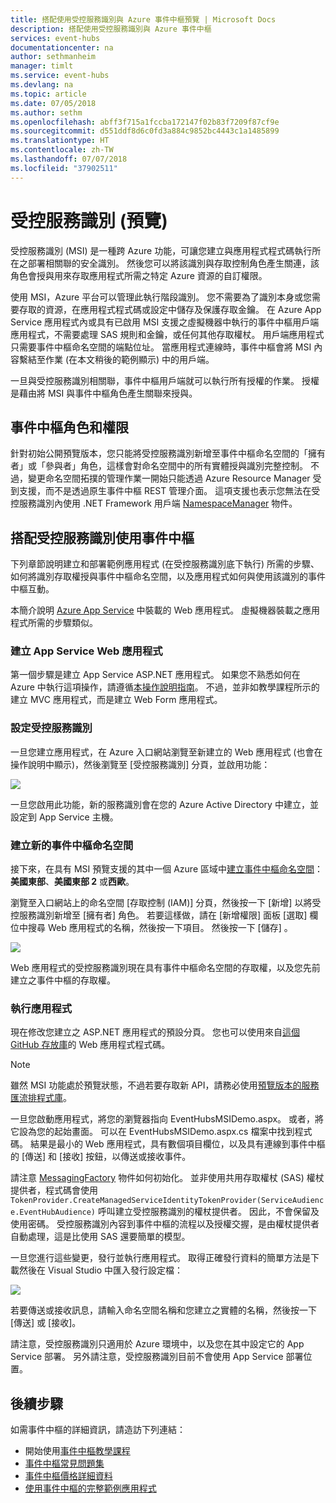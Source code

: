 ```yaml
---
title: 搭配使用受控服務識別與 Azure 事件中樞預覽 | Microsoft Docs
description: 搭配使用受控服務識別與 Azure 事件中樞
services: event-hubs
documentationcenter: na
author: sethmanheim
manager: timlt
ms.service: event-hubs
ms.devlang: na
ms.topic: article
ms.date: 07/05/2018
ms.author: sethm
ms.openlocfilehash: abff3f715a1fccba172147f02b83f7209f87cf9e
ms.sourcegitcommit: d551ddf8d6c0fd3a884c9852bc4443c1a1485899
ms.translationtype: HT
ms.contentlocale: zh-TW
ms.lasthandoff: 07/07/2018
ms.locfileid: "37902511"
---
```

# <a name="managed-service-identity-preview"></a>受控服務識別 (預覽)

受控服務識別 (MSI) 是一種跨 Azure 功能，可讓您建立與應用程式程式碼執行所在之部署相關聯的安全識別。 然後您可以將該識別與存取控制角色產生關連，該角色會授與用來存取應用程式所需之特定 Azure 資源的自訂權限。 

使用 MSI，Azure 平台可以管理此執行階段識別。 您不需要為了識別本身或您需要存取的資源，在應用程式程式碼或設定中儲存及保護存取金鑰。 在 Azure App Service 應用程式內或具有已啟用 MSI 支援之虛擬機器中執行的事件中樞用戶端應用程式，不需要處理 SAS 規則和金鑰，或任何其他存取權杖。 用戶端應用程式只需要事件中樞命名空間的端點位址。 當應用程式連線時，事件中樞會將 MSI 內容繫結至作業 (在本文稍後的範例顯示) 中的用戶端。

一旦與受控服務識別相關聯，事件中樞用戶端就可以執行所有授權的作業。 授權是藉由將 MSI 與事件中樞角色產生關聯來授與。 

## <a name="event-hubs-roles-and-permissions"></a>事件中樞角色和權限

針對初始公開預覽版本，您只能將受控服務識別新增至事件中樞命名空間的「擁有者」或「參與者」角色，這樣會對命名空間中的所有實體授與識別完整控制。 不過，變更命名空間拓撲的管理作業一開始只能透過 Azure Resource Manager 受到支援，而不是透過原生事件中樞 REST 管理介面。 這項支援也表示您無法在受控服務識別內使用 .NET Framework 用戶端 [NamespaceManager](/dotnet/api/microsoft.servicebus.namespacemanager) 物件。 
 
## <a name="use-event-hubs-with-a-managed-service-identity"></a>搭配受控服務識別使用事件中樞

下列章節說明建立和部署範例應用程式 (在受控服務識別底下執行) 所需的步驟、如何將識別存取權授與事件中樞命名空間，以及應用程式如何與使用該識別的事件中樞互動。

本簡介說明 [Azure App Service](https://azure.microsoft.com/services/app-service/) 中裝載的 Web 應用程式。 虛擬機器裝載之應用程式所需的步驟類似。

### <a name="create-an-app-service-web-application"></a>建立 App Service Web 應用程式

第一個步驟是建立 App Service ASP.NET 應用程式。 如果您不熟悉如何在 Azure 中執行這項操作，請遵循[本操作說明指南](../app-service/app-service-web-get-started-dotnet-framework.md)。 不過，並非如教學課程所示的建立 MVC 應用程式，而是建立 Web Form 應用程式。

### <a name="set-up-the-managed-service-identity"></a>設定受控服務識別

一旦您建立應用程式，在 Azure 入口網站瀏覽至新建立的 Web 應用程式 (也會在操作說明中顯示)，然後瀏覽至 [受控服務識別] 分頁，並啟用功能： 

![](./media/event-hubs-managed-service-identity/msi1.png)
 
一旦您啟用此功能，新的服務識別會在您的 Azure Active Directory 中建立，並設定到 App Service 主機。

### <a name="create-a-new-event-hubs-namespace"></a>建立新的事件中樞命名空間

接下來，在具有 MSI 預覽支援的其中一個 Azure 區域中[建立事件中樞命名空間](event-hubs-create.md)：**美國東部**、**美國東部 2** 或**西歐**。 

瀏覽至入口網站上的命名空間 [存取控制 (IAM)] 分頁，然後按一下 [新增] 以將受控服務識別新增至 [擁有者] 角色。 若要這樣做，請在 [新增權限] 面板 [選取] 欄位中搜尋 Web 應用程式的名稱，然後按一下項目。 然後按一下 [儲存] 。

![](./media/event-hubs-managed-service-identity/msi2.png)
 
Web 應用程式的受控服務識別現在具有事件中樞命名空間的存取權，以及您先前建立之事件中樞的存取權。 

### <a name="run-the-app"></a>執行應用程式

現在修改您建立之 ASP.NET 應用程式的預設分頁。 您也可以使用來自[這個 GitHub 存放庫](https://github.com/Azure/azure-event-hubs/tree/master/samples/DotNet/MSI/EventHubsMSIDemoWebApp)的 Web 應用程式程式碼。 

>[!NOTE] 
> 雖然 MSI 功能處於預覽狀態，不過若要存取新 API，請務必使用[預覽版本的服務匯流排程式庫](https://www.nuget.org/packages/WindowsAzure.ServiceBus/4.2.2-preview)。 

一旦您啟動應用程式，將您的瀏覽器指向 EventHubsMSIDemo.aspx。 或者，將它設為您的起始畫面。 可以在 EventHubsMSIDemo.aspx.cs 檔案中找到程式碼。 結果是最小的 Web 應用程式，具有數個項目欄位，以及具有連線到事件中樞的 [傳送] 和 [接收] 按鈕，以傳送或接收事件。 

請注意 [MessagingFactory](/dotnet/api/microsoft.servicebus.messaging.messagingfactory) 物件如何初始化。 並非使用共用存取權杖 (SAS) 權杖提供者，程式碼會使用 `TokenProvider.CreateManagedServiceIdentityTokenProvider(ServiceAudience.EventHubAudience)` 呼叫建立受控服務識別的權杖提供者。 因此，不會保留及使用密碼。 受控服務識別內容到事件中樞的流程以及授權交握，是由權杖提供者自動處理，這是比使用 SAS 還要簡單的模型。

一旦您進行這些變更，發行並執行應用程式。 取得正確發行資料的簡單方法是下載然後在 Visual Studio 中匯入發行設定檔：

![](./media/event-hubs-managed-service-identity/msi3.png)
 
若要傳送或接收訊息，請輸入命名空間名稱和您建立之實體的名稱，然後按一下 [傳送] 或 [接收]。 
 
請注意，受控服務識別只適用於 Azure 環境中，以及您在其中設定它的 App Service 部署。 另外請注意，受控服務識別目前不會使用 App Service 部署位置。

## <a name="next-steps"></a>後續步驟

如需事件中樞的詳細資訊，請造訪下列連結：

* 開始使用[事件中樞教學課程](event-hubs-dotnet-standard-getstarted-send.md)
* [事件中樞常見問題集](event-hubs-faq.md)
* [事件中樞價格詳細資料](https://azure.microsoft.com/pricing/details/event-hubs/)
* [使用事件中樞的完整範例應用程式](https://github.com/Azure/azure-event-hubs/tree/master/samples)